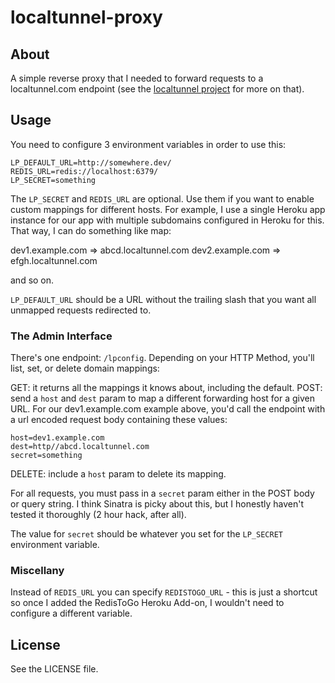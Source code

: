 # localtunnel-proxy

## About

A simple reverse proxy that I needed to forward requests to a localtunnel.com endpoint (see the [localtunnel project](http://progrium.com/localtunnel/) for more on that).

## Usage

You need to configure 3 environment variables in order to use this:

````
LP_DEFAULT_URL=http://somewhere.dev/
REDIS_URL=redis://localhost:6379/
LP_SECRET=something

````

The `LP_SECRET` and `REDIS_URL` are optional. Use them if you want to enable custom mappings for different hosts. For example, I use a single Heroku app instance for our app with multiple subdomains configured in Heroku for this. That way, I can do something like map: 

dev1.example.com => abcd.localtunnel.com
dev2.example.com => efgh.localtunnel.com

and so on.

`LP_DEFAULT_URL` should be a URL without the trailing slash that you want all unmapped requests redirected to.

### The Admin Interface

There's one endpoint: `/lpconfig`. Depending on your HTTP Method, you'll list, set, or delete domain mappings:

GET: it returns all the mappings it knows about, including the default.
POST: send a `host` and `dest` param to map a different forwarding host for a given URL. For our dev1.example.com example above, you'd call the endpoint with a url encoded request body containing these values:

````
host=dev1.example.com
dest=http//abcd.localtunnel.com
secret=something
````

DELETE: include a `host` param to delete its mapping.

For all requests, you must pass in a `secret` param either in the POST body or query string. I think Sinatra is picky about this, but I honestly haven't tested it thoroughly (2 hour hack, after all).

The value for `secret` should be whatever you set for the `LP_SECRET` environment variable.

### Miscellany

Instead of `REDIS_URL` you can specify `REDISTOGO_URL` - this is just a shortcut so once I added the RedisToGo Heroku Add-on, I wouldn't need to configure a different variable.

## License

See the LICENSE file. 